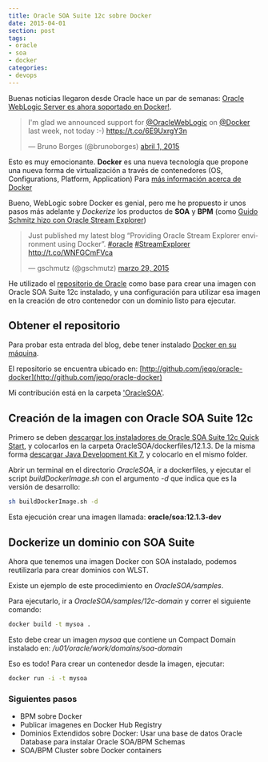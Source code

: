 ```yaml
---
title: Oracle SOA Suite 12c sobre Docker
date: 2015-04-01
section: post
tags:
- oracle
- soa
- docker
categories: 
- devops
---
```


Buenas noticias llegaron desde Oracle hace un par de semanas: [Oracle WebLogic Server es ahora soportado en  Docker!](https://blogs.oracle.com/WebLogicServer/entry/oracle_weblogic_server_now_running).

<blockquote class="twitter-tweet" lang="es"><p>I&#39;m glad we announced support for <a href="https://twitter.com/OracleWebLogic">@OracleWebLogic</a> on <a href="https://twitter.com/docker">@Docker</a> last week, not today :-) <a href="https://t.co/6E9UxrgY3n">https://t.co/6E9UxrgY3n</a></p>&mdash; Bruno Borges  (@brunoborges) <a href="https://twitter.com/brunoborges/status/583252433343758336">abril 1, 2015</a></blockquote>
<script async src="//platform.twitter.com/widgets.js" charset="utf-8"></script>

Esto es muy emocionante. **Docker** es una nueva tecnología que propone una nueva forma de virtualización
a través de contenedores (OS, Configurations, Platform, Application) Para [más información acerca de Docker](https://www.docker.com/whatisdocker/)

Bueno, WebLogic sobre Docker es genial, pero me he propuesto ir unos pasos más adelante y *Dockerize* los
productos de **SOA** y **BPM**  (como [Guido Schmitz hizo con  Oracle Stream Explorer](https://guidoschmutz.wordpress.com/2015/03/29/installing-oracle-stream-explorer-in-a-docker-image/))

<blockquote class="twitter-tweet" lang="es"><p>Just published my latest blog “Providing Oracle Stream Explorer environment using Docker”. <a href="https://twitter.com/hashtag/oracle?src=hash">#oracle</a> <a href="https://twitter.com/hashtag/StreamExplorer?src=hash">#StreamExplorer</a> <a href="http://t.co/WNFGCmFVca">http://t.co/WNFGCmFVca</a></p>&mdash; gschmutz (@gschmutz) <a href="https://twitter.com/gschmutz/status/582232826772357120">marzo 29, 2015</a></blockquote>
<script async src="//platform.twitter.com/widgets.js" charset="utf-8"></script>

He utilizado el [repositorio de Oracle](http://github.com/oracle/docker) como base para crear una
imagen con Oracle SOA Suite 12c instalado, y una configuración para utilizar esa imagen en la
creación de otro contenedor con un dominio listo para ejecutar.

## Obtener el repositorio ##

Para probar esta entrada del blog, debe tener instalado [Docker en su máquina](https://docs.docker.com/).

El repositorio se encuentra ubicado en: [http://github.com/jeqo/oracle-docker](http://github.com/jeqo/oracle-docker)

Mi contribución está en la carpeta ['OracleSOA'](https://github.com/jeqo/oracle-docker/tree/master/OracleSOA).

## Creación de la imagen con Oracle SOA Suite 12c ##

Primero se deben [descargar los instaladores de Oracle SOA Suite 12c Quick Start](http://www.oracle.com/technetwork/middleware/soasuite/downloads/index.html),
y colocarlos en la carpeta OracleSOA/dockerfiles/12.1.3. De la misma forma
 [descargar Java Development Kit 7](http://www.oracle.com/technetwork/java/javase/downloads/jdk7-downloads-1880260.html),
 y colocarlo en el mismo folder.

Abrir un terminal en el directorio *OracleSOA*, ir a dockerfiles, y ejecutar el script *buildDockerImage.sh* con el argumento *-d* que indica que es la versión de desarrollo:

```bash
sh buildDockerImage.sh -d
```

Esta ejecución crear una imagen llamada: **oracle/soa:12.1.3-dev**

## Dockerize un dominio con SOA Suite ##

Ahora que tenemos una imagen Docker con SOA instalado, podemos reutilizarla para
crear dominios con WLST.

Existe un ejemplo de este procedimiento en *OracleSOA/samples*.

Para ejecutarlo, ir a *OracleSOA/samples/12c-domain* y correr el siguiente comando:

```bash
docker build -t mysoa .
```

Esto debe crear un imagen *mysoa* que contiene un Compact Domain instalado en: */u01/oracle/work/domains/soa-domain*

Eso es todo! Para crear un contenedor desde la imagen, ejecutar:

```bash
docker run -i -t mysoa
```

### Siguientes pasos ###

* BPM sobre Docker
* Publicar imagenes en Docker Hub Registry
* Dominios Extendidos sobre Docker: Usar una base de datos Oracle Database para instalar Oracle SOA/BPM Schemas
* SOA/BPM Cluster sobre Docker containers
